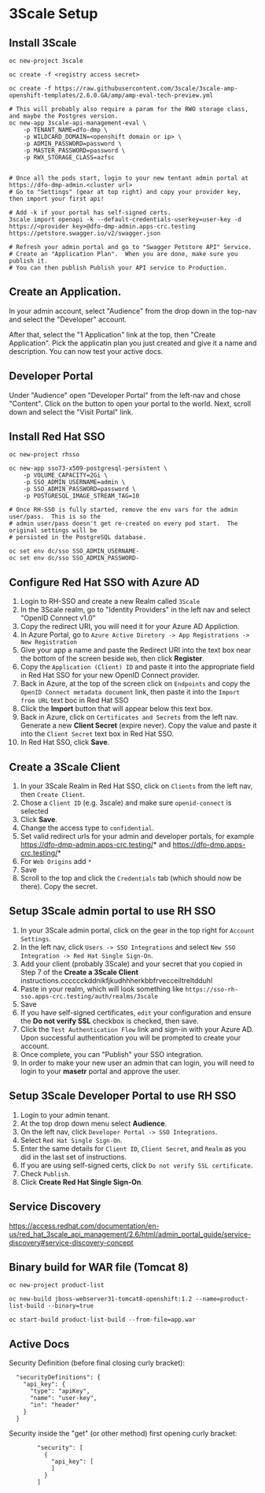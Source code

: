 # 3Scale Setup

## Install 3Scale

```
oc new-project 3scale

oc create -f <registry access secret>

oc create -f https://raw.githubusercontent.com/3scale/3scale-amp-openshift-templates/2.6.0.GA/amp/amp-eval-tech-preview.yml

# This will probably also require a param for the RWO storage class, and maybe the Postgres version.
oc new-app 3scale-api-management-eval \
    -p TENANT_NAME=dfo-dmp \
    -p WILDCARD_DOMAIN=<openshift domain or ip> \
    -p ADMIN_PASSWORD=password \
    -p MASTER_PASSWORD=password \
    -p RWX_STORAGE_CLASS=azfsc
    

# Once all the pods start, login to your new tentant admin portal at https://dfo-dmp-admin.<cluster url>
# Go to "Settings" (gear at top right) and copy your provider key, then import your first api!

# Add -k if your portal has self-signed certs.
3scale import openapi -k --default-credentials-userkey=user-key -d https://<provider key>@dfo-dmp-admin.apps-crc.testing https://petstore.swagger.io/v2/swagger.json

# Refresh your admin portal and go to "Swagger Petstore API" Service.
# Create an "Application Plan".  When you are done, make sure you publish it.
# You can then publish Publish your API service to Production.
```

## Create an Application.

In your admin account, select "Audience" from the drop down in the top-nav and select the "Developer" account.

After that, select the "1 Application" link at the top, then "Create Application".
Pick the applicatin plan you just created and give it a name and description.
You can now test your active docs.

## Developer Portal

Under "Audience" open "Developer Portal" from the left-nav and chose "Content".  Click on the button to open your portal to the world.
Next, scroll down and select the "Visit Portal" link.

## Install Red Hat SSO

```
oc new-project rhsso

oc new-app sso73-x509-postgresql-persistent \
    -p VOLUME_CAPACITY=2Gi \
    -p SSO_ADMIN_USERNAME=admin \
    -p SSO_ADMIN_PASSWORD=password \
    -p POSTGRESQL_IMAGE_STREAM_TAG=10

# Once RH-SSO is fully started, remove the env vars for the admin user/pass.  This is so the 
# admin user/pass doesn't get re-created on every pod start.  The original settings will be
# persisted in the PostgreSQL database.

oc set env dc/sso SSO_ADMIN_USERNAME-
oc set env dc/sso SSO_ADMIN_PASSWORD-
```

## Configure Red Hat SSO with Azure AD

1. Login to RH-SSO and create a new Realm called `3Scale`
2. In the 3Scale realm, go to "Identity Providers" in the left nav and select "OpenID Connect v1.0"
3. Copy the redirect URI, you will need it for your Azure AD Appliction.
4. In Azure Portal, go to `Azure Active Diretory -> App Registrations -> New Registration`
5. Give your app a name and paste the Redirect URI into the text box near the bottom of the screen beside `Web`, then click **Register**.
6. Copy the `Application (Client) ID` and paste it into the appropriate field in Red Hat SSO for your new OpenID Connect provider.
7. Back in Azure, at the top of the screen click on `Endpoints` and copy the `OpenID Connect metadata document` link, then paste it into the `Import from URL` text boc in Red Hat SSO
8. Click the **Import** button that will appear below this text box.
9. Back in Azure, click on `Certificates and Secrets` from the left nav.  Generate a new **Client Secret** (expire never).  Copy the value and paste it into the `Client Secret` text box in Red Hat SSO.
10. In Red Hat SSO, click **Save**.

## Create a 3Scale Client

1. In your 3Scale Realm in Red Hat SSO, click on `Clients` from the left nav, then `Create Client`.
2. Chose a `Client ID` (e.g. 3scale) and make sure `openid-connect` is selected
3. Click **Save**.
4. Change the access type to `confidential`.
5. Set valid redirect urls for your admin and developer portals, for example https://dfo-dmp-admin.apps-crc.testing/* and https://dfo-dmp.apps-crc.testing/*
6. For `Web Origins` add `*`
7. Save
8. Scroll to the top and click the `Credentials` tab (which should now be there).  Copy the secret.

## Setup 3Scale admin portal to use RH SSO

1. In your 3Scale admin portal, click on the gear in the top right for `Account Settings`.
2. In the left nav, click `Users -> SSO Integrations` and select `New SSO Integration -> Red Hat Single Sign-On`.
3. Add your client (probably 3Scale) and your secret that you copied in Step 7 of the **Create a 3Scale Client** instructions.cccccckddnikfjkudhhherkbbfrvecceiltreltdduhl
4. Paste in your realm, which will look something like `https://sso-rh-sso.apps-crc.testing/auth/realms/3scale`
5. Save
6. If you have self-signed certificates, `edit` your configuration and ensure the **Do not verify SSL** checkbox is checked, then save.
7. Click the `Test Authentication Flow` link and sign-in with your Azure AD.  Upon successful authentication you will be prompted to create your account.
8. Once complete, you can "Publish" your SSO integration.
9. In order to make your new user an admin that can login, you will need to login to your **masetr** portal and approve the user.

## Setup 3Scale Developer Portal to use RH SSO

1. Login to your admin tenant.
2. At the top drop down menu select **Audience**.
3. On the left nav, click `Developer Portal -> SSO Integrations`.
4. Select `Red Hat Single Sign-On`.
5. Enter the same details for `Client ID`, `Client Secret`, and `Realm` as you did in the last set of instructions.
6. If you are using self-signed certs, click `Do not verify SSL certificate`.
7. Check `Publish`.
8. Click **Create Red Hat Single Sign-On**.

## Service Discovery

https://access.redhat.com/documentation/en-us/red_hat_3scale_api_management/2.6/html/admin_portal_guide/service-discovery#service-discovery-concept

## Binary build for WAR file (Tomcat 8)

```
oc new-project product-list

oc new-build jboss-webserver31-tomcat8-openshift:1.2 --name=product-list-build --binary=true

oc start-build product-list-build --from-file=app.war
```

## Active Docs

Security Definition (before final closing curly bracket):
```
  "securityDefinitions": {
    "api_key": {
      "type": "apiKey",
      "name": "user-key",
      "in": "header"
    }
  }
```

Security inside the "get" (or other method) first opening curly bracket:
```
        "security": [
          {
            "api_key": [
            ]
          }
        ]
```
